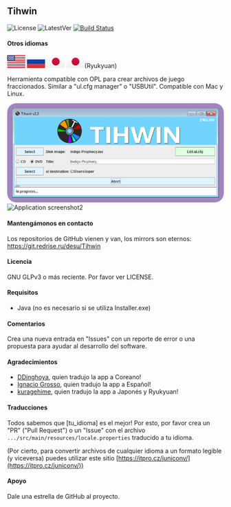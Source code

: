 ## Tihwin
![License](https://img.shields.io/badge/License-GPLv3-blue.svg) ![LatestVer](https://img.shields.io/github/release/developersu/Tihwin.svg) [![Build Status](https://ci.redrise.ru/api/badges/desu/Tihwin/status.svg)](https://ci.redrise.ru/desu/Tihwin)

#### Otros idiomas
[![Inglés](flag/us-flag.svg)](README.md)
[![Ruso](flag/ru-flag.svg)](README_RU.md) 
[![Japonés](flag/jp-flag.svg)](README_JP.md) 
[![Ryukyuan](flag/jp-flag.svg)](README_RYU.md)(Ryukyuan)

Herramienta compatible con OPL para crear archivos de juego fraccionados. Similar a "ul.cfg manager" o "USBUtil". Compatible con Mac y Linux.

![Application screenshot1](screenshots/1.png)
![Application screenshot2](screenshots/2.png)

#### Mantengámonos en contacto

Los repositorios de GitHub vienen y van, los mirrors son eternos:  https://git.redrise.ru/desu/Tihwin

#### Licencia

GNU GLPv3 o más reciente. Por favor ver LICENSE.

#### Requisitos

* Java (no es necesario si se utiliza Installer.exe)

#### Comentarios

Crea una nueva entrada en "Issues" con un reporte de error o una propuesta para ayudar al desarrollo del software.

#### Agradecimientos

* [DDinghoya](https://github.com/DDinghoya), quien tradujo la app a Coreano!
* [Ignacio Grosso](https://github.com/blckbearx), quien tradujo la app a Español!
* [kuragehime](https://github.com/kuragehimekurara1), quien tradujo la app a Japonés y Ryukyuan!

#### Traducciones

Todos sabemos que [tu_idioma] es el mejor! Por esto, por favor crea un "PR" ("Pull Request") o un "Issue" con el archivo `.../src/main/resources/locale.properties` traducido a tu idioma.

(Por cierto, para convertir archivos de cualquier idioma a un formato legible (y viceversa) puedes utilizar este sitio [https://itpro.cz/juniconv/](https://itpro.cz/juniconv/))

#### Apoyo

Dale una estrella de GitHub al proyecto.
